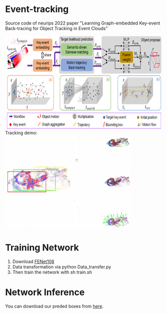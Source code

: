 # Event-tracking
Source code of neurips 2022 paper "Learning Graph-embedded Key-event Back-tracing for Object Tracking in Event Clouds"

<img src="./figures/Pipline.png" width="900"  height="300"/>
Tracking demo:

<img src="./figures/Tracking_Demo.png" width="400" height="300" />

# Training Network

1. Download [FENet108](https://zhangjiqing.com/dataset/)
2. Data transformation via python Data_transfer.py
3. Then train the network with sh train.sh


# Network Inference

You can download our preded boxes from [here](https://drive.google.com/drive/folders/1YOu1EsOw32cPXrZ4v4bXuHBDnNByBNE7?usp=sharing).
